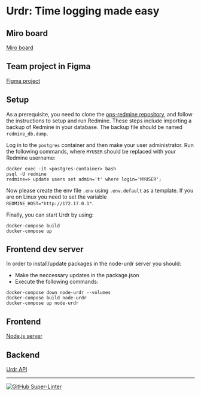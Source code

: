 # Urdr: Time logging made easy

## Miro board

[Miro board](https://miro.com/app/board/uXjVOVRByuw=/)

## Team project in Figma

[Figma project](https://www.figma.com/file/Bf2OgUIIqRBMUREMuVcxs9/draft?node-id=0%3A1)

## Setup

As a prerequisite, you need to clone the [ops-redmine repository](https://github.com/NBISweden/ops-redmine), and follow the instructions to setup and run Redmine. These steps include importing a backup of Redmine in your database. The backup file should be named `redmine_db.dump`.

Log in to the `postgres` container and then make your user administrator. Run the following commands, where `MYUSER` should be replaced with your Redmine username:

```command
docker exec -it <postgres-container> bash
psql -U redmine
redmine=> update users set admin='t' where login='MYUSER';
```

Now please create the env file `.env` using `.env.default` as a template. If you are on Linux you need to set the variable `REDMINE_HOST="http://172.17.0.1"`.

Finally, you can start Urdr by using:

```command
docker-compose build
docker-compose up
```

## Frontend dev server

In order to install/update packages in the node-urdr server you should:

- Make the neccessary updates in the package.json
- Execute the following commands:

```command
docker-compose down node-urdr --volumes
docker-compose build node-urdr
docker-compose up node-urdr
```

## Frontend

[Node.js server](http://localhost:4242)

## Backend

[Urdr API](http://localhost:8080/issues)

---

[![GitHub Super-Linter](https://github.com/NBISweden/urdr/workflows/Lint%20Code%20Base/badge.svg)](https://github.com/marketplace/actions/super-linter)
